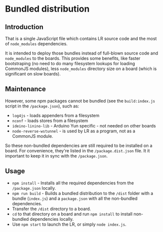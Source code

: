# Bundled distribution

## Introduction

That is a single JavaScript file which contains LR source code and the most of `node_modules` 
dependencies.

It is intended to deploy those bundles instead of full-blown source code and `node_modules` to 
the boards. This provides some benefits, like faster bootstraping (no need to do many filesystem 
lookups for loading CommonJS modules), less `node_modules` directory size on a board (which is 
significant on slow boards).

## Maintenance

However, some npm packages cannot be bundled (see the `build:index.js` script in the 
`/package.json`), such as:

- `log4js` - loads appenders from a filesystem
- `nconf` - loads stores from a filesystem 
- `ideino-linino-lib` - Arduino Yun specific - not needed on other boards
- `node-reverse-wstunnel` - is used by LR as a program, not as a CommonJS module.

So these non-bundled dependencies are still required to be installed on a board. For convenience,
they're listed in the `/package.dist.json` file. It it important to keep it in sync with the 
`/package.json`.

## Usage

- `npm install` - Installs all the required dependencies from the `/package.json` locally.
- `npm run build` - Builds a bundled distribution to the `/dist` folder with a bundle (`index.js`) 
and a `package.json` with all the non-bundled dependencies.
- Transfer the `/dist` directory to a board.
- `cd` to that directory on a board and run `npm install` to install non-bundled dependencies 
locally.
- Use `npm start` to launch the LR, or simply `node index.js`.
